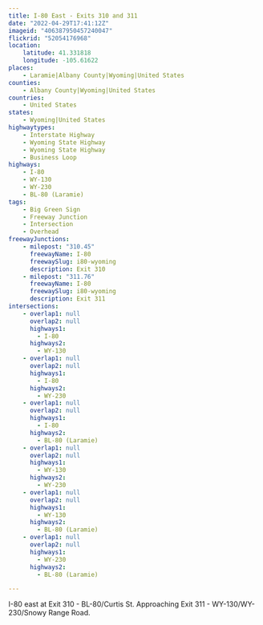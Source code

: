 ```yaml
---
title: I-80 East - Exits 310 and 311
date: "2022-04-29T17:41:12Z"
imageid: "406387950457240047"
flickrid: "52054176968"
location:
    latitude: 41.331818
    longitude: -105.61622
places:
    - Laramie|Albany County|Wyoming|United States
counties:
    - Albany County|Wyoming|United States
countries:
    - United States
states:
    - Wyoming|United States
highwaytypes:
    - Interstate Highway
    - Wyoming State Highway
    - Wyoming State Highway
    - Business Loop
highways:
    - I-80
    - WY-130
    - WY-230
    - BL-80 (Laramie)
tags:
    - Big Green Sign
    - Freeway Junction
    - Intersection
    - Overhead
freewayJunctions:
    - milepost: "310.45"
      freewayName: I-80
      freewaySlug: i80-wyoming
      description: Exit 310
    - milepost: "311.76"
      freewayName: I-80
      freewaySlug: i80-wyoming
      description: Exit 311
intersections:
    - overlap1: null
      overlap2: null
      highways1:
        - I-80
      highways2:
        - WY-130
    - overlap1: null
      overlap2: null
      highways1:
        - I-80
      highways2:
        - WY-230
    - overlap1: null
      overlap2: null
      highways1:
        - I-80
      highways2:
        - BL-80 (Laramie)
    - overlap1: null
      overlap2: null
      highways1:
        - WY-130
      highways2:
        - WY-230
    - overlap1: null
      overlap2: null
      highways1:
        - WY-130
      highways2:
        - BL-80 (Laramie)
    - overlap1: null
      overlap2: null
      highways1:
        - WY-230
      highways2:
        - BL-80 (Laramie)

---
```

I-80 east at Exit 310 - BL-80/Curtis St.  Approaching Exit 311 - WY-130/WY-230/Snowy Range Road.